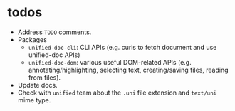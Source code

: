 # todos

- Address `TODO` comments.
- Packages
  - `unified-doc-cli`: CLI APIs (e.g. curls to fetch document and use unified-doc APIs)
  - `unified-doc-dom`: various useful DOM-related APIs (e.g. annotating/highlighting, selecting text, creating/saving files, reading from files).
- Update docs.
- Check with `unified` team about the `.uni` file extension and `text/uni` mime type.
